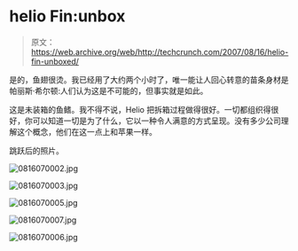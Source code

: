 # helio Fin:unbox 

> 原文：<https://web.archive.org/web/http://techcrunch.com/2007/08/16/helio-fin-unboxed/>

是的，鱼翅很烫。我已经用了大约两个小时了，唯一能让人回心转意的苗条身材是帕丽斯·希尔顿:人们认为这是不可能的，但事实就是如此。

这是未装箱的鱼鳍。我不得不说，Helio 把拆箱过程做得很好。一切都组织得很好，你可以知道一切是为了什么，它以一种令人满意的方式呈现。没有多少公司理解这个概念，他们在这一点上和苹果一样。

跳跃后的照片。

![0816070002.jpg](img/830f4063b862dc5bff57da1c4df873c4.png)

![0816070003.jpg](img/a8343d9c6703f9809674bddcee05361a.png)

![0816070005.jpg](img/9635c534618030b0caa189643a4db99f.png)

![0816070007.jpg](img/84ad5fe8bc6899e4700708f1ed83f956.png)

![0816070006.jpg](img/94c1f8f869cb229b8d5163ed3bd4ffb2.png)